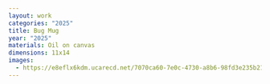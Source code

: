 ```yaml
---
layout: work
categories: "2025"
title: Bug Mug
year: "2025"
materials: Oil on canvas
dimensions: 11x14
images:
  - https://e8eflx6kdm.ucarecd.net/7070ca60-7e0c-4730-a8b6-98fd3e235b21/-/resize/2400/-/quality/lightest/-/format/auto/
---
```

